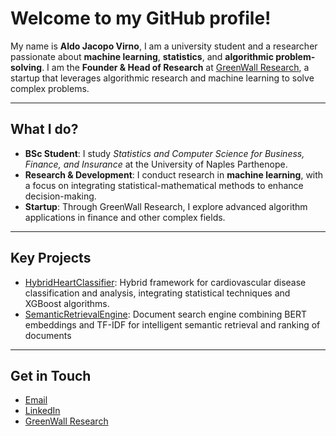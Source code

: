# Welcome to my GitHub profile!

My name is **Aldo Jacopo Virno**, I am a university student and a researcher passionate about **machine learning**, **statistics**, and **algorithmic problem-solving**.  I am the **Founder & Head of Research** at [GreenWall Research](https://www.linkedin.com/company/greenwall-research), a startup that leverages algorithmic research and machine learning to solve complex problems.

---

## What I do?

- **BSc Student**: I study *Statistics and Computer Science for Business, Finance, and Insurance* at the University of Naples Parthenope.  
- **Research & Development**: I conduct research in **machine learning**, with a focus on integrating statistical-mathematical methods to enhance decision-making.   
- **Startup**: Through GreenWall Research, I explore advanced algorithm applications in finance and other complex fields.

---

## Key Projects

- [HybridHeartClassifier](https://github.com/aldojacopovirno/HybridHeartClassifier): Hybrid framework for cardiovascular disease classification and analysis, integrating statistical techniques and XGBoost algorithms.
- [SemanticRetrievalEngine](https://github.com/aldojacopovirno/SemanticRetrievalEngine): Document search engine combining BERT embeddings and TF-IDF for intelligent semantic retrieval and ranking of documents

---

## Get in Touch

- [Email](mailto:aldojacopo@gmail.com)
- [LinkedIn](https://www.linkedin.com/in/aldojacopovirno)  
- [GreenWall Research](https://www.linkedin.com/company/greenwall-research)
